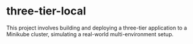 # three-tier-local
This project involves building and deploying a three-tier application to a Minikube cluster, simulating a real-world multi-environment setup.
